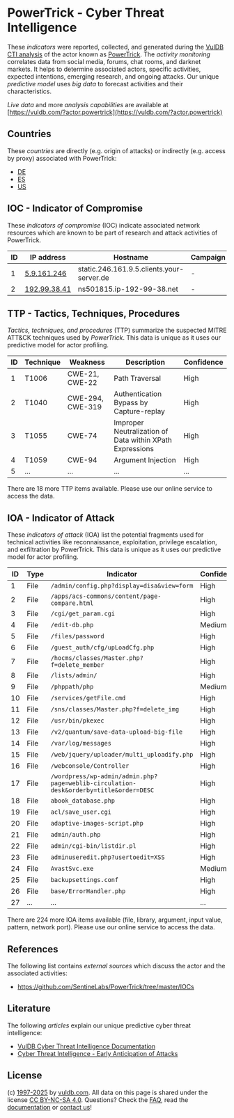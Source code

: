 # PowerTrick - Cyber Threat Intelligence

These _indicators_ were reported, collected, and generated during the [VulDB CTI analysis](https://vuldb.com/?kb.cti) of the actor known as [PowerTrick](https://vuldb.com/?actor.powertrick). The _activity monitoring_ correlates data from social media, forums, chat rooms, and darknet markets. It helps to determine associated actors, specific activities, expected intentions, emerging research, and ongoing attacks. Our unique _predictive model_ uses _big data_ to forecast activities and their characteristics.

_Live data_ and more _analysis capabilities_ are available at [https://vuldb.com/?actor.powertrick](https://vuldb.com/?actor.powertrick)

## Countries

These _countries_ are directly (e.g. origin of attacks) or indirectly (e.g. access by proxy) associated with PowerTrick:

* [DE](https://vuldb.com/?country.de)
* [ES](https://vuldb.com/?country.es)
* [US](https://vuldb.com/?country.us)

## IOC - Indicator of Compromise

These _indicators of compromise_ (IOC) indicate associated network resources which are known to be part of research and attack activities of PowerTrick.

ID | IP address | Hostname | Campaign | Confidence
-- | ---------- | -------- | -------- | ----------
1 | [5.9.161.246](https://vuldb.com/?ip.5.9.161.246) | static.246.161.9.5.clients.your-server.de | - | High
2 | [192.99.38.41](https://vuldb.com/?ip.192.99.38.41) | ns501815.ip-192-99-38.net | - | High

## TTP - Tactics, Techniques, Procedures

_Tactics, techniques, and procedures_ (TTP) summarize the suspected MITRE ATT&CK techniques used by _PowerTrick_. This data is unique as it uses our predictive model for actor profiling.

ID | Technique | Weakness | Description | Confidence
-- | --------- | -------- | ----------- | ----------
1 | T1006 | CWE-21, CWE-22 | Path Traversal | High
2 | T1040 | CWE-294, CWE-319 | Authentication Bypass by Capture-replay | High
3 | T1055 | CWE-74 | Improper Neutralization of Data within XPath Expressions | High
4 | T1059 | CWE-94 | Argument Injection | High
5 | ... | ... | ... | ...

There are 18 more TTP items available. Please use our online service to access the data.

## IOA - Indicator of Attack

These _indicators of attack_ (IOA) list the potential fragments used for technical activities like reconnaissance, exploitation, privilege escalation, and exfiltration by PowerTrick. This data is unique as it uses our predictive model for actor profiling.

ID | Type | Indicator | Confidence
-- | ---- | --------- | ----------
1 | File | `/admin/config.php?display=disa&view=form` | High
2 | File | `/apps/acs-commons/content/page-compare.html` | High
3 | File | `/cgi/get_param.cgi` | High
4 | File | `/edit-db.php` | Medium
5 | File | `/files/password` | High
6 | File | `/guest_auth/cfg/upLoadCfg.php` | High
7 | File | `/hocms/classes/Master.php?f=delete_member` | High
8 | File | `/lists/admin/` | High
9 | File | `/phppath/php` | Medium
10 | File | `/services/getFile.cmd` | High
11 | File | `/sns/classes/Master.php?f=delete_img` | High
12 | File | `/usr/bin/pkexec` | High
13 | File | `/v2/quantum/save-data-upload-big-file` | High
14 | File | `/var/log/messages` | High
15 | File | `/web/jquery/uploader/multi_uploadify.php` | High
16 | File | `/webconsole/Controller` | High
17 | File | `/wordpress/wp-admin/admin.php?page=weblib-circulation-desk&orderby=title&order=DESC` | High
18 | File | `abook_database.php` | High
19 | File | `acl/save_user.cgi` | High
20 | File | `adaptive-images-script.php` | High
21 | File | `admin/auth.php` | High
22 | File | `admin/cgi-bin/listdir.pl` | High
23 | File | `adminuseredit.php?usertoedit=XSS` | High
24 | File | `AvastSvc.exe` | Medium
25 | File | `backupsettings.conf` | High
26 | File | `base/ErrorHandler.php` | High
27 | ... | ... | ...

There are 224 more IOA items available (file, library, argument, input value, pattern, network port). Please use our online service to access the data.

## References

The following list contains _external sources_ which discuss the actor and the associated activities:

* https://github.com/SentineLabs/PowerTrick/tree/master/IOCs

## Literature

The following _articles_ explain our unique predictive cyber threat intelligence:

* [VulDB Cyber Threat Intelligence Documentation](https://vuldb.com/?kb.cti)
* [Cyber Threat Intelligence - Early Anticipation of Attacks](https://www.scip.ch/en/?labs.20201022)

## License

(c) [1997-2025](https://vuldb.com/?kb.changelog) by [vuldb.com](https://vuldb.com/?kb.about). All data on this page is shared under the license [CC BY-NC-SA 4.0](https://creativecommons.org/licenses/by-nc-sa/4.0/). Questions? Check the [FAQ](https://vuldb.com/?kb.faq), read the [documentation](https://vuldb.com/?kb) or [contact us](https://vuldb.com/?contact)!
